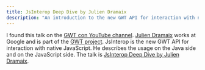 ```yaml
---
title: JsInterop Deep Dive by Julien Dramaix
description: "An introduction to the new GWT API for interaction with native JavaScript."
---
```


I found this talk on the [GWT con YouTube channel](https://www.youtube.com/channel/UCOdt_KILYgeDlhc48kIV00g). [Julien Dramaix](https://twitter.com/jDramaix) works at Google and is part of the [GWT project](http://www.gwtproject.org/). JsInterop is the new GWT API for interaction with native JavaScript. He describes the usage on the Java side and on the JavaScript side. The talk is [JsInterop Deep Dive by Julien Dramaix](https://www.youtube.com/watch?v=JxHktS3SSnQ).
